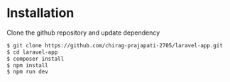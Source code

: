 # Installation
Clone the github repository and update dependency
```sh
$ git clone https://github.com/chirag-prajapati-2705/laravel-app.git
$ cd laravel-app
$ composer install
$ npm install
$ npm run dev
```
   [Laravel]: <https://laravel.com/>
   [Laravel Nova]: <https://nova.laravel.com/>
   [MySQL]: <https://www.mysql.com/>
